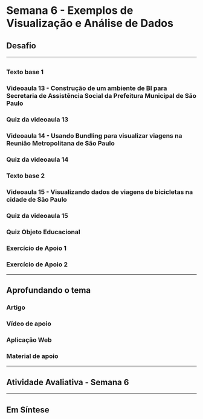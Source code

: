 # Semana 6 - Exemplos de Visualização e Análise de Dados

## Desafio

---

## 
### Texto base 1
### Videoaula 13 - Construção de um ambiente de BI para Secretaria de Assistência Social da Prefeitura Municipal de São Paulo
### Quiz da videoaula 13
### Videoaula 14 - Usando Bundling para visualizar viagens na Reunião Metropolitana de São Paulo
### Quiz da videoaula 14
### Texto base 2
### Videoaula 15 - Visualizando dados de viagens de bicicletas na cidade de São Paulo
### Quiz da videoaula 15
### Quiz Objeto Educacional
### Exercício de Apoio 1
### Exercício de Apoio 2

---

## Aprofundando o tema
### Artigo
### Vídeo de apoio
### Aplicação Web
### Material de apoio

---

## Atividade Avaliativa - Semana 6

---

## Em Síntese
